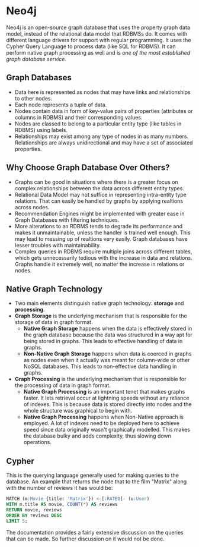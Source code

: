 # Neo4j

Neo4j is an open-source graph database that uses the property graph data model, instead of the relational data model that RDBMSs do. It comes with different language drivers for support with regular programming. It uses the Cypher Query Language to process data (like SQL for RDBMS). It can perform native graph processing as well and is *one of the most established graph database service*.


## Graph Databases

- Data here is represented as nodes that may have links and relationships to other nodes.
- Each node represents a tuple of data.
- Nodes contain data in form of key-value pairs of properties (attributes or columns in RDBMS) and their corresponding values.
- Nodes are classed to belong to a particular entity type (like tables in RDBMS) using labels.
- Relationships may exist among any type of nodes in as many numbers. Relationships are always unidirectional and may have a set of associated properties.


## Why Choose Graph Database Over Others?

- Graphs can be good in situations where there is a greater focus on complex relationships between the data across different entity types.
- Relational Data Model may not suffice in representing intra-entity type relations. That can easily be handled by graphs by applying realtions across nodes.
- Recommendation Engines might be implemented with greater ease in Graph Databases with filtering techniques.
- More alterations to an RDBMS tends to degrade its performance and makes it unmaintainable, unless the handler is trained well enough. This may lead to messing up of realtions very easily. Graph databases have lesser troubles with maintainability.
- Complex queries in RDBMS require multiple joins across different tables, which gets unnecessarily tedious with the increase in data and relations. Graphs handle it extremely well, no matter the increase in relations or nodes.


## Native Graph Technology

- Two main elements distinguish native graph technology: **storage** and **processing**.
- **Graph Storage** is the underlying mechanism that is responsible for the storage of data in graph format.
    - **Native Graph Storage** happens when the data is effectively stored in the graph database because the data was structured in a way apt for being stored in graphs. This leads to effective handling of data in graphs.
    - **Non-Native Graph Storage** happens when data is coerced in graphs as nodes even when it actually was meant for column-wide or other NoSQL databases. This leads to non-effective data handling in graphs.
- **Graph Processing** is the underlying mechanism that is responsible for the processing of data in graph format.
    - **Native Graph Processing** is an important tenet that makes graphs faster. It lets retrieval occur at lightning speeds without any reliance of indexes. This is because data is stored directly into nodes and the whole structure was graphical to begin with.
    - **Native Graph Processing** happens when Non-Native approach is employed. A lot of indexes need to be deployed here to achieve speed since data originally wasn't graphically modelled. This makes the database bulky and adds complexity, thus slowing down operations.


## Cypher

This is the querying language generally used for making queries to the database. An example that returns the node that to the film "Matrix" along with the number of reviews it has would be:
```sql
MATCH (m:Movie {title: 'Matrix'}) <-[:RATED]- (u:User)
WITH m.title AS movie, COUNT(*) AS reviews
RETURN movie, reviews
ORDER BY reviews DESC
LIMIT 5;
```

The documentation provides a fairly extensive discussion on the queries that can be made. So further discussion on it would not be done. 
